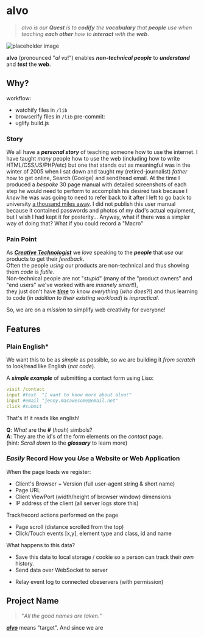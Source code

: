 alvo
=======

> *alvo is our* ***Quest*** *is to* ***codify*** *the* ***vocabulary*** *that* ***people***
*use when teaching* ***each other*** *how to* ***interact*** *with the* ***web***.

![placeholder image](http://i.imgur.com/uQughKi.jpg)

**alvo** (pronounced "*al vu*!") enables ***non-technical people*** to ***understand*** and ***test*** the **web**.

## Why?


workflow:
+ watchify files in `/lib`
+ browserify files in `/lib`
pre-commit:
+ uglify build.js


### Story

We all have a ***personal story*** of teaching someone how to use the internet.
I have taught *many* people how to use the web (including how to write HTML/CSS/JS/PHP/etc)
but one that stands out as meaningful was in the winter of 2005 when I sat down and taught my (retired-journalist) *father*
how to get online, Search (Goolge) and send/read email. At the time I produced
a *bespoke* 30 page manual with detailed screenshots of each step he would need to perform to accomplish his desired task because I
*knew* he was was going to need to refer back to it after I left to go back to
university [a thousand miles away](http://www.wolframalpha.com/input/?i=distance+edinburgh+to+lisbon+as+the+crow+flies).
I did not publish this user manual because it contained passwords and photos of
my dad's actual equipment, but I wish I had kept it for posterity...
Anyway, what if there was a simpler way of doing that?
What if you could record a "Macro"

### Pain Point

As [***Creative Technologist***](https://markavnet.wordpress.com/2010/06/22/what-the-heck-is-a-creative-technologist/)
we *love* speaking to the ***people*** that *use* our products to get their *feedback*.  
Often the people *using* our products are non-technical and thus showing them *code* is *futile*.  
Non-technical people are not "*stupid*"
(many of the "product owners" and "end users" we've worked with are *insanely smart*!),  
they just don't have [***time***](https://github.com/ideaq/time)
to know *everything* (*who does*?!) and thus learning to code (*in addition to their existing workload*)
is *impractical*.

So, we are on a *mission* to simplify web creativity for everyone!

## Features

### Plain English*

We want this to be as *simple* as possible, so we are
building it *from scratch* to look/read like English (*not code*).

A ***simple example*** of submitting a contact form using Liso:

```yml
visit /contact
input #text  "I want to know more about alvo!"
input #email "jenny.macawesome@email.net"
click #submit
```

That's it! it reads like english!

**Q**: *What* are the **#** (*hash*) simbols?  
**A**: They are the id's of the form elements on the *contact* page.  
(hint: *Scroll down* to the ***glossary*** to learn more)


### *Easily* Record How you *Use* a Website or Web Application

When the page loads we register:

+ Client's Browser + Version (full user-agent string & short name)
+ Page URL
+ Client ViewPort (width/height of browser window) dimensions
+ IP address of the client (all server logs store this)

Track/record actions performed on the page

- Page scroll (distance scrolled from the top)
- Click/Touch events [x,y], element type and class, id and name

What happens to this data?

- Save this data to local storage / cookie so a person can track their *own* history.
- Send data over WebSocket to server
+ Relay event log to connected obeservers (with permission)

## Project Name

> "*All the good names are taken.*"

[***alvo***](https://translate.google.com/#auto/en/alvo) means "target".
And since we are
